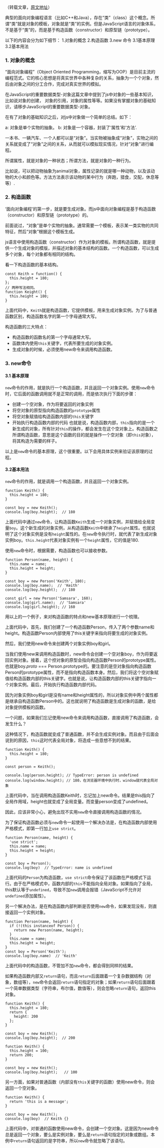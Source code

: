 
（转载文章，[原文地址](http://lib.csdn.net/article/javascript/58710?knId=507)）

典型的面向对象编程语言（比如C++和Java），存在“类”（class）这个概念。所谓“类”就是对象的模板，对象就是“类”的实例。但是JavaScript语言的对象体系，不是基于“类”的，而是基于构造函数（constructor）和原型链（prototype）。

以下的内容会分为如下细节：
1.对象的概念
2.构造函数
3.new 命令
  3.1基本原理
  3.2基本用法

### 1. 对象的概念
“面向对象编程”（Object Oriented Programming，缩写为OOP）是目前主流的编程范式。它的核心思想是将真实世界中各种复杂的关系，抽象为一个个对象，然后由对象之间的分工合作，完成对真实世界的模拟。

在JavaScript的重要数据类型-对象这篇文章中提到了js中对象的一些基本知识，比如说对象的创建， 对象的引用，对象的属性等等。如果没有掌握对象的基础知识，请移步JavaScript的重要数据类型-对象。

在有了对象的基础知识之后，对js中对象做一个简单的总结。如下：

a: 对象是单个实物的抽象。
b: 对象是一个容器，封装了‘属性’和‘方法’.

一本书、一辆汽车、一个人都可以是“对象”。当实物被抽象成“对象”，实物之间的关系就变成了“对象”之间的关系，从而就可以模拟现实情况，针对“对象”进行编程。

所谓属性，就是对象的一种状态；所谓方法，就是对象的一种行为。

比如说，可以把动物抽象为animal对象，属性记录的就是哪一种动物，以及该动物的大小和颜色等。方法方法表示该动物的某中行为（奔跑，猎食，交配，休息等等）.

### 2. 构造函数
‘面向对象编程’的第一步，就是要生成对象。而js中面向对象编程是基于构造函数（constructor）和原型链（prototype）的。

前面说过，“对象”是单个实物的抽象。通常需要一个模板，表示某一类实物的共同特征，然后“对象”根据这个模板生成。

js语言中使用构造函数（constructor）作为对象的模板。所谓构造函数，就是提供一个生成对象的模版，并描述对象的基本结构的函数。一个构造函数，可以生成多个对象，每个对象都有相同的结构。

看一下构造函数的基本结构。
```
const Keith = function() {
  this.height = 180;
};
// 两种写法相同。
function Keight() {
  this.height = 180;
}
```
上面代码中，`Keith`就是构造函数，它提供模板，用来生成对象实例。为了与普通函数区别，构造函数名字的第一个字母通常大写。

构造函数的三大特点：
- 构造函数的函数名的第一个字母通常大写。
- 函数体内使用`this`关键字，代表所要生成的对象实例。
- 生成对象的时候，必须使用new命令来调用构造函数。

### 3. new命令
#### 3.1 基本原理
`new`命令的作用，就是执行一个构造函数，并且返回一个对象实例。使用`new`命令时，它后面的函数调用就不是正常的调用，而是依次执行下面的步骤：
- 创建一个空对象，作为将要返回的对象实例
- 将空对象的原型指向构造函数的`prototype`属性
- 将空对象赋值给构造函数内部的`this`关键字
- 开始执行构造函数内部的代码
也就是说，构造函数内部，`this`指向的是一个新生成的对象，所有针对`this`的操作，都会发生在这个空对象上。构造函数之所谓构造函数，意思是这个函数的目的就是操作一个空对象（即`this`对象），将其构造为需要的样子。

以上是`new`命令的基本原理，这个很重要。以下会用具体实例来验证该原理的过程。

#### 3.2基本用法
`new`命令的作用，就是调用一个构造函数，并且返回一个对象实例。
```
function Keith() {
  this.height = 180;
}

const boy = new Keith();
console.log(boy.height);  // 180
```
上面代码中通过`new`命令，让构造函数`Keith`生成一个对象实例，并赋值给全局变量`boy`。这个新生成的对象实例，从构造函数`Keith`中继承了`height`属性。也就说明了这个对象实例是没有`height`属性的。在`new`命令执行时，就代表了新生成对象实例boy。`this.height`代表对象实例有一个`height`属性，它的值是180.

使用`new`命令时，根据需要，构造函数也可以接收参数。
```
function Person(name, height) {
  this.name = name;
  this.height = height;
}

const boy = new Person('Keith', 180);
console.log(boy.name);  // 'Keith'
console.log(boy.height);  // 180

const girl = new Person('Samsara', 160);
console.log(girl.name);  // 'Samsara'
console.log(girl.height); // 160
```
用以上的一个例子，来对构造函数的特点和new基本原理进行一个梳理。

上面代码中，首先，我们创建了一个构造函数Person，传入了两个参数name和height。构造函数Person内部使用了this关键字来指向将要生成的对象实例。

然后，我们使用new命令来创建两个对象实例boy和girl。

当我们使用new来调用构造函数时，new命令会创建一个空对象boy，作为将要返回实例对象。接着，这个控对象的原型会指向构造函数Person的prototype属性。也就是boy._proto_ === Person.prototype的。要注意的是空对象指向构造函数Person的prototype属性，而不是指向构造函数本身。然后，我们将这个空对象赋值给构造函数内部的this关键字。也就是说，让构造函数内部的this关键字指向一个对象实例。最后，开始执行构造函数内部代码。

因为对象实例boy和girl是没有name和height属性的，所以对象实例中两个属性都是继承自构造函数Person中的。这也就说明了构造函数是生成对象的函数，是给对象提供模板的函数。

一个问题，如果我们忘记使用new命令来调用构造函数，直接调用了构造函数，会发生什么？

这种情况下，构造函数就变成了普通函数，并不会生成实例对象。而且由于后面会说到的原因，`this`这时代表全局对象，将造成一些意想不到的结果。
```
function Keith() {
  this.height = 180;
}

const person = Keith();

console.log(person.height); // TypeError: person is undefined
console.log(window.height); // 180，在浏览器环境中执行时，window就代表全局对象
```
上面代码中，当在调用构造函数Keith时，忘记加上new命令。结果是this指向了全局作用域，height也就变成了全局变量。而变量person变成了undefined。

因此，应该非常小心，避免出现不实用`new`命令直接调用构造函数的情况。

为了保证构造函数必须与`new`命令一起使用一个解决办法是，在构造函数内部使用严格模式，即第一行加上`use strict`。
```
function Person(name, height) {
  'use strict';
  this.name = name;
  this.height = height;
}

const boy = Person();
console.log(boy)  // TypeError: name is undefined
```
上面代码的`Person`为构造函数，`use strict`命令保证了该函数在严格模式下运行。由于在严格模式中，函数内部的`this`不能指向全局对象。如果指向了全局，this默认等于`undefined`，导致不加`new`调用会报错（JavaScript不允许对`undefined`添加属性）。

另一个解决办法，是在构造函数内部判断是否使用`new`命令，如果发现没有，则直接返回一个实例对象。
```
function Person(name, height) {
  if (!(this instanceof Person)) {
    return new Person(name, height);
  }
  this.name = name;
  this.height = height;
}
const boy = Person('Keith');
console.log(boy.name)  // 'Keith'
```
上面代码中的构造函数，不管加不加`new`命令，都会得到同样的结果。

如果构造函数内部又`return`语句，而且`return`后面跟着一个复杂数据结构（对象，数组等），`new`命令会返回`return`语句指定的对象；如果`return`语句后面跟着一个简单数据类型（字符串，布尔值，数值等），则会忽略`return`语句，返回this对象。
```
function Keith() {
  this.height = 180;
  return {
    height: 200
  };
}

const boy = new Keith();
console.log(boy.height);  // 200

function Keith() {
  this.height = 100;
  return 200;
}

const boy = new Keith();
console.log(boy.height);   // 100
```
另一方面，如果对普通函数（内部没有`this`关键字的函数）使用new命令，则会返回一个空对象。
```
function Keith() {
  return 'this is a message';
}

const boy = new Keith();
console.log(boy)  // Keith {}
```
上面代码中，对普通的函数使用new命令，会创建一个空对象。这是因为new命令总是返回一个对象，要么是实例对象，要么是`return`语句指定的对象或数组。本例中`return`语句返回的是字符串，所以`new`命令就忽略了该语句。
